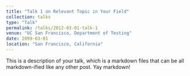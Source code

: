 ```yaml
---
title: "Talk 1 on Relevant Topic in Your Field"
collection: talks
type: "Talk"
permalink: /talks/2012-03-01-talk-1
venue: "UC San Francisco, Department of Testing"
date: 2099-03-01
location: "San Francisco, California"
---
```


This is a description of your talk, which is a markdown files that can be all markdown-ified like any other post. Yay markdown!
